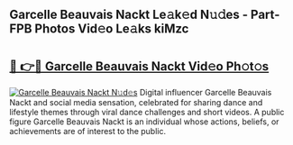 ## Garcelle Beauvais Nackt Le𝚊k𝚎d N𝚞𝚍es - Part-FPB Photos Vid𝚎o Le𝚊ks kiMzc

# <h2><a href="http://fbayuo.evod.top/?m=Garcelle+Beauvais+Nackt">🔗 👉🔴 Garcelle Beauvais Nackt Vid𝚎o Ph𝚘t𝚘s</a></h2>

[![Garcelle Beauvais Nackt N𝚞d𝚎s](https://i.imgur.com/8V9OHl7.gif)](http://fbayuo.evod.top/?m=Garcelle+Beauvais+Nackt)
Digital influencer Garcelle Beauvais Nackt and social media sensation, celebrated for sharing dance and lifestyle themes through viral dance challenges and short videos. A public figure Garcelle Beauvais Nackt is an individual whose actions, beliefs, or achievements are of interest to the public. 

